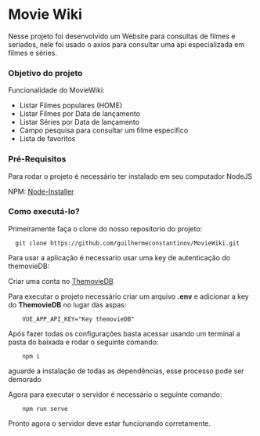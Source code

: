 # Movie Wiki

Nesse projeto foi desenvolvido um Website para consultas de filmes e seriados, 
nele foi usado o axios para consultar uma api especializada em filmes e séries.

### Objetivo do projeto


Funcionalidade do MovieWiki:

* Listar Filmes populares (HOME)
* Listar Filmes por Data de lançamento
* Listar Séries por Data de lançamento
* Campo pesquisa para consultar um filme especifico
* Lista de favoritos

### Pré-Requisitos
Para rodar o projeto é necessário ter instalado em seu computador NodeJS

NPM: [Node-Installer](https://nodejs.org/)

### Como executá-lo?

Primeiramente faça o clone do nosso repositorio do projeto:
```
  git clone https://github.com/guilhermeconstantinov/MovieWiki.git
```

Para usar a aplicação é necessario usar uma key de autenticação do themovieDB:

Criar uma conta no [ThemovieDB](https://www.themoviedb.org/)


Para executar o projeto necessário criar um arquivo **.env** e adicionar a key do **ThemovieDB** no lugar das aspas:
```
    VUE_APP_API_KEY="Key themovieDB"
```

Após fazer todas os configurações basta acessar usando um terminal a pasta do baixada e rodar o seguinte comando:
```
    npm i
```
aguarde a instalação de todas as dependências, esse processo pode ser demorado

Agora para executar o servidor é necessário o seguinte comando:
```
    npm run serve
```

Pronto agora o servidor deve estar funcionando corretamente.

